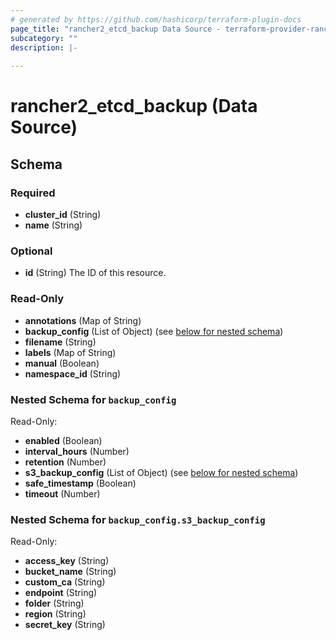 ```yaml
---
# generated by https://github.com/hashicorp/terraform-plugin-docs
page_title: "rancher2_etcd_backup Data Source - terraform-provider-rancher2"
subcategory: ""
description: |-
  
---
```


# rancher2_etcd_backup (Data Source)





<!-- schema generated by tfplugindocs -->
## Schema

### Required

- **cluster_id** (String)
- **name** (String)

### Optional

- **id** (String) The ID of this resource.

### Read-Only

- **annotations** (Map of String)
- **backup_config** (List of Object) (see [below for nested schema](#nestedatt--backup_config))
- **filename** (String)
- **labels** (Map of String)
- **manual** (Boolean)
- **namespace_id** (String)

<a id="nestedatt--backup_config"></a>
### Nested Schema for `backup_config`

Read-Only:

- **enabled** (Boolean)
- **interval_hours** (Number)
- **retention** (Number)
- **s3_backup_config** (List of Object) (see [below for nested schema](#nestedobjatt--backup_config--s3_backup_config))
- **safe_timestamp** (Boolean)
- **timeout** (Number)

<a id="nestedobjatt--backup_config--s3_backup_config"></a>
### Nested Schema for `backup_config.s3_backup_config`

Read-Only:

- **access_key** (String)
- **bucket_name** (String)
- **custom_ca** (String)
- **endpoint** (String)
- **folder** (String)
- **region** (String)
- **secret_key** (String)


